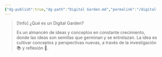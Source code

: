 ```yaml
---
{"dg-publish":true,"dg-path":"Digital Garden.md","permalink":"/digital-garden/","hide":true,"created":"2024-02-03T22:39","updated":"2024-02-28T11:15"}
---
```


> [!info] ¿Qué es un Digital Garden?
> 
> Es un almancén de ideas y conceptos en constante crecimiento, donde las ideas son semillas que germinan y se entrelazan.  La idea es cultivar conceptos y perspectivas nuevas, a través de la investigación 📚 y reflexión 🤔. 
